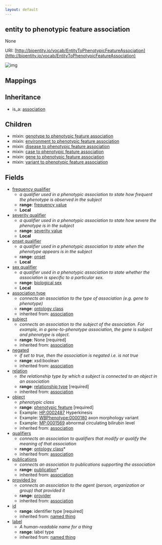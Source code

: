 ```yaml
---
layout: default
---
```


## entity to phenotypic feature association


None

URI: [http://bioentity.io/vocab/EntityToPhenotypicFeatureAssociation](http://bioentity.io/vocab/EntityToPhenotypicFeatureAssociation)


![img](http://yuml.me/diagram/nofunky/class/%5Bassociation%5D%5E-%5Bentity%20to%20phenotypic%20feature%20association%5D%2C%20%5Bentity%20to%20phenotypic%20feature%20association%5D-frequency%20qualifier%20%3E%5Bfrequency%20value%5D%2C%20%5Battribute%5D%5E-%5Bfrequency%20value%5D%2C%20%5Bentity%20to%20phenotypic%20feature%20association%5D-severity%20qualifier%20%3E%5Bseverity%20value%5D%2C%20%5Battribute%5D%5E-%5Bseverity%20value%5D%2C%20%5Bentity%20to%20phenotypic%20feature%20association%5D-onset%20qualifier%20%3E%5Bonset%5D%2C%20%5Battribute%5D%5E-%5Bonset%5D%2C%20%5Bentity%20to%20phenotypic%20feature%20association%5D-sex%20qualifier%20%3E%5Bbiological%20sex%5D%2C%20%5Battribute%5D%5E-%5Bbiological%20sex%5D%2C%20%5Bentity%20to%20phenotypic%20feature%20association%5D-association%20type%20%3E%5Bontology%20class%5D%2C%20%5Bentity%20to%20phenotypic%20feature%20association%5D-relation%20%3E%5Brelationship%20type%5D%2C%20%5Bentity%20to%20phenotypic%20feature%20association%5D-object%20%3E%5Bphenotypic%20feature%5D%2C%20%5Bdisease%20or%20phenotypic%20feature%5D%5E-%5Bphenotypic%20feature%5D%2C%20%5Bphenotypic%20feature%5D-in%20taxon%20%3E%5Borganism%20taxon%5D%2C%20%5Bontology%20class%5D%5E-%5Borganism%20taxon%5D%2C%20%5Bentity%20to%20phenotypic%20feature%20association%5D-qualifiers%20%3E%5Bontology%20class%5D%2C%20%5Bentity%20to%20phenotypic%20feature%20association%5D-publications%20%3E%5Bpublication%5D%2C%20%5Binformation%20content%20entity%5D%5E-%5Bpublication%5D%2C%20%5Bentity%20to%20phenotypic%20feature%20association%5D-provided%20by%20%3E%5Bprovider%5D%2C%20%5Badministrative%20entity%5D%5E-%5Bprovider%5D)
## Mappings


## Inheritance

 *  is_a: [association](Association.html)

## Children

 *  mixin: [genotype to phenotypic feature association](GenotypeToPhenotypicFeatureAssociation.html)
 *  mixin: [environment to phenotypic feature association](EnvironmentToPhenotypicFeatureAssociation.html)
 *  mixin: [disease to phenotypic feature association](DiseaseToPhenotypicFeatureAssociation.html)
 *  mixin: [case to phenotypic feature association](CaseToPhenotypicFeatureAssociation.html)
 *  mixin: [gene to phenotypic feature association](GeneToPhenotypicFeatureAssociation.html)
 *  mixin: [variant to phenotypic feature association](VariantToPhenotypicFeatureAssociation.html)


## Fields

 * [frequency qualifier](frequency_qualifier.html)
    * _a qualifier used in a phenotypic association to state how frequent the phenotype is observed in the subject_
    * __range__: [frequency value](FrequencyValue.html)
    * __Local__
 * [severity qualifier](severity_qualifier.html)
    * _a qualifier used in a phenotypic association to state how severe the phenotype is in the subject_
    * __range__: [severity value](SeverityValue.html)
    * __Local__
 * [onset qualifier](onset_qualifier.html)
    * _a qualifier used in a phenotypic association to state when the phenotype appears is in the subject_
    * __range__: [onset](Onset.html)
    * __Local__
 * [sex qualifier](sex_qualifier.html)
    * _a qualifier used in a phenotypic association to state whether the association is specific to a particular sex._
    * __range__: [biological sex](BiologicalSex.html)
    * __Local__
 * [association type](association_type.html)
    * _connects an association to the type of association (e.g. gene to phenotype)_
    * __range__: [ontology class](OntologyClass.html)
    * inherited from: [association](Association.html)
 * [subject](subject.html)
    * _connects an association to the subject of the association. For example, in a gene-to-phenotype association, the gene is subject and phenotype is object._
    * __range__: None [required]
    * inherited from: [association](Association.html)
 * [negated](negated.html)
    * _if set to true, then the association is negated i.e. is not true_
    * __range__: xsd:boolean
    * inherited from: [association](Association.html)
 * [relation](relation.html)
    * _the relationship type by which a subject is connected to an object in an association_
    * __range__: [relationship type](RelationshipType.html) [required]
    * inherited from: [association](Association.html)
 * [object](object.html)
    * _phenotypic class_
    * __range__: [phenotypic feature](PhenotypicFeature.html) [required]
    * Example: [HP:0002487](http://purl.obolibrary.org/obo/HP_0002487) Hyperkinesis
    * Example: [WBPhenotype:0000180](http://purl.obolibrary.org/obo/WBPhenotype_0000180) axon morphology variant
    * Example: [MP:0001569](http://purl.obolibrary.org/obo/MP_0001569) abnormal circulating bilirubin level
    * inherited from: [association](Association.html)
 * [qualifiers](qualifiers.html)
    * _connects an association to qualifiers that modify or qualify the meaning of that association_
    * __range__: [ontology class](OntologyClass.html)*
    * inherited from: [association](Association.html)
 * [publications](publications.html)
    * _connects an association to publications supporting the association_
    * __range__: [publication](Publication.html)*
    * inherited from: [association](Association.html)
 * [provided by](provided_by.html)
    * _connects an association to the agent (person, organization or group) that provided it_
    * __range__: [provider](Provider.html)
    * inherited from: [association](Association.html)
 * [id](id.html)
    * __range__: identifier type [required]
    * inherited from: [named thing](NamedThing.html)
 * [label](label.html)
    * _A human-readable name for a thing_
    * __range__: label type
    * inherited from: [named thing](NamedThing.html)
